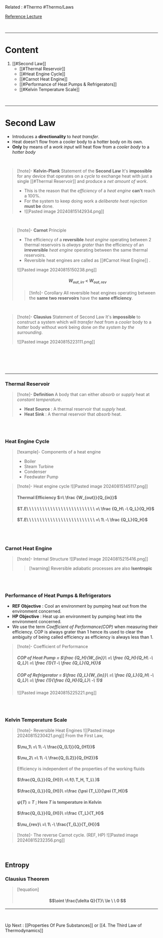 Related : #Thermo #Thermo/Laws 

[Reference Lecture](file:///E:%5CAcademics%5CSEM%203%5CME1823-Fundamentals%20of%20Engineering%20Thermodynamics%20and%20Applications%5CLecture%20Video%5CLec%2005%20-%20Laws%20of%20Thermodynamics%20-%20Episode%202.m4v)

<br>

---
# Content
1. [[#Second Law]]
	- [[#Thermal Reservoir]]
	- [[#Heat Engine Cycle]]
	- [[#Carnot Heat Engine]]
	- [[#Performance of Heat Pumps & Refrigerators]]
	- [[#Kelvin Temperature Scale]]

<br>

****
# Second Law
- Introduces a **directionality** to *heat transfer*.
- Heat doesn't flow from a cooler body to a hotter body on its own.
- **Only** by means of a *work input* will heat flow from a *cooler body* to a *hotter body*

<br>

>[!note]- **Kelvin-Plank** Statement of the **Second Law**
>It's **impossible** for any device that operates on a *cycle* to exchange heat with just a single [[#Thermal Reservoir]] and produce a *net amount of work*.
>
>- This is the reason that the *efficiency* of a *heat engine* **can't** reach a 100%.
>- For the system to keep doing work a *deliberate heat rejection* **must be** done.
>-  ![[Pasted image 20240815142934.png]]

<br>

>[!note]- **Carnot** Principle
>- The efficiency of a **reversible** *heat engine* operating between 2 thermal reservoirs is *always grater* than the efficiency of an **irreversible** *heat engine* operating between the same thermal reservoirs.
>- Reversible heat engines are called as [[#Carnot Heat Engine]] .
>
>![[Pasted image 20240815150238.png]]
>#### $$W_{out,irr}\ <\ W_{out,rev}$$
>
>>[!info]- Corollary
>>All reversible heat engines operating between the **same two reservoirs** have the **same efficiency**.

<br>

>[!note]- **Clausius** Statement of Second Law
> It's **impossible** to construct a system which will *transfer heat* from a *cooler* body to a *hotter* body without *work* being done *on the system by the surrounding*.
> 
> ![[Pasted image 20240815223111.png]]

<br>
<br>
<br>
<br>

****
### Thermal Reservoir
>[!note]- **Definition**
>A body that can either *absorb* or *supply* heat at *constant temperature*.
>- **Heat Source** : A thermal reservoir that *supply* heat.
>- **Heat Sink** : A thermal reservoir that *absorb* heat.

<br>
<br>

### Heat Engine Cycle
>[!example]- Components of a heat engine
>- Boiler  
>- Steam Turbine
>- Condenser
>- Feedwater Pump

>[!note]- Heat engine cycle
>![[Pasted image 20240815145117.png]]
>#### Thermal Efficiency $=\ \frac {W_{out}}{Q_{in}}$
>#### $T.E\ \ \ \ \ \ \ \ \ \ \ \ \ \ \ \ \ \ \ \ \ \ \ \ \ \ =\ \frac {Q_H\ -\ Q_L}{Q_H}$
>#### $T.E\ \ \ \ \ \ \ \ \ \ \ \ \ \ \ \ \ \ \ \ \ \ \ \ \ \ =\ 1\ -\ \frac {Q_L}{Q_H}$

<br>
<br>

### Carnot Heat Engine
>[!note]- Internal Structure
>![[Pasted image 20240815215416.png]]
>
>>[!warning] Reversible adiabatic processes are also **Isentropic**

<br>
<br>

### Performance of Heat Pumps & Refrigerators 
- **REF Objective** : Cool an environment by pumping heat out from the environment concerned.
- **HP Objective** : Heat up an environment by pumping heat into the environment concerned.
- We use the term *Coefficient of Performance(COP)* when measuring their efficiency. COP is always grater than 1 hence its used to clear the ambiguity of being called efficiency as efficiency is always less than 1.

>[!note]- Coefficient of Performance
>##### COP of Heat Pump = $\frac {Q_H}{W_{in}}\ =\ \frac {Q_H}{Q_H\ -\ Q_L}\ =\ \frac {1}{1 -\ \frac {Q_L}{Q_H}}$
>
>##### COP of Refrigerator = $\frac {Q_L}{W_{in}}\ =\ \frac {Q_L}{Q_H\ -\ Q_L}\ =\ \frac {1}{\frac {Q_H}{Q_L}\ -\ 1}$
>
>![[Pasted image 20240815225221.png]]

<br>
<br>

### Kelvin Temperature Scale
>[!note]- Reversible Heat Engines
>![[Pasted image 20240815230421.png]]
>From the First Law,
>#### $\nu_1\ =\ 1\ -\ \frac{Q_{L1}}{Q_{H1}}$
>#### $\nu_2\ =\ 1\ -\ \frac{Q_{L2}}{Q_{H2}}$
>
>Efficiency is independent of the properties of the working fluids
>#### $\frac{Q_{L}}{Q_{H}}\ =\ f(\ T_H, T_L\ )$
>
>#### $\frac{Q_{L}}{Q_{H}}\ =\frac {\psi (T_L)}{\psi (T_H)}$
>
>#### $\psi (T)\ =\ T$ ; Here *T* is temperature in **Kelvin** 
>
>#### $\frac{Q_{L}}{Q_{H}}\ =\frac {T_L}{T_H}$
>
>#### $\nu_{rev}\ =\ 1\ -\ \frac{T_{L}}{T_{H}}$

>[!note]- The reverse Carnot cycle. (REF, HP)
>  ![[Pasted image 20240815232356.png]]

<br>

## Entropy
### Clausius Theorem

> [!equation]
> #### $$\oint \frac{\delta Q}{T}\ \le \ \ 0 $$






****

<br>

Up Next : [[Properties Of Pure Substances]]  or  [[4. The Third Law of Thermodynamics]]

